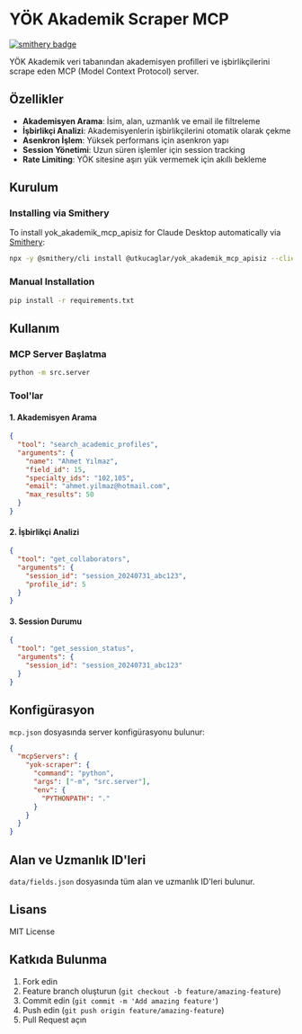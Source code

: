 # YÖK Akademik Scraper MCP
[![smithery badge](https://smithery.ai/badge/@utkucaglar/yok_akademik_mcp_apisiz)](https://smithery.ai/server/@utkucaglar/yok_akademik_mcp_apisiz)

YÖK Akademik veri tabanından akademisyen profilleri ve işbirlikçilerini scrape eden MCP (Model Context Protocol) server.

## Özellikler

- **Akademisyen Arama**: İsim, alan, uzmanlık ve email ile filtreleme
- **İşbirlikçi Analizi**: Akademisyenlerin işbirlikçilerini otomatik olarak çekme
- **Asenkron İşlem**: Yüksek performans için asenkron yapı
- **Session Yönetimi**: Uzun süren işlemler için session tracking
- **Rate Limiting**: YÖK sitesine aşırı yük vermemek için akıllı bekleme

## Kurulum

### Installing via Smithery

To install yok_akademik_mcp_apisiz for Claude Desktop automatically via [Smithery](https://smithery.ai/server/@utkucaglar/yok_akademik_mcp_apisiz):

```bash
npx -y @smithery/cli install @utkucaglar/yok_akademik_mcp_apisiz --client claude
```

### Manual Installation
```bash
pip install -r requirements.txt
```

## Kullanım

### MCP Server Başlatma

```bash
python -m src.server
```

### Tool'lar

#### 1. Akademisyen Arama
```json
{
  "tool": "search_academic_profiles",
  "arguments": {
    "name": "Ahmet Yılmaz",
    "field_id": 15,
    "specialty_ids": "102,105",
    "email": "ahmet.yilmaz@hotmail.com",
    "max_results": 50
  }
}
```

#### 2. İşbirlikçi Analizi
```json
{
  "tool": "get_collaborators",
  "arguments": {
    "session_id": "session_20240731_abc123",
    "profile_id": 5
  }
}
```

#### 3. Session Durumu
```json
{
  "tool": "get_session_status",
  "arguments": {
    "session_id": "session_20240731_abc123"
  }
}
```

## Konfigürasyon

`mcp.json` dosyasında server konfigürasyonu bulunur:

```json
{
  "mcpServers": {
    "yok-scraper": {
      "command": "python",
      "args": ["-m", "src.server"],
      "env": {
        "PYTHONPATH": "."
      }
    }
  }
}
```

## Alan ve Uzmanlık ID'leri

`data/fields.json` dosyasında tüm alan ve uzmanlık ID'leri bulunur.

## Lisans

MIT License

## Katkıda Bulunma

1. Fork edin
2. Feature branch oluşturun (`git checkout -b feature/amazing-feature`)
3. Commit edin (`git commit -m 'Add amazing feature'`)
4. Push edin (`git push origin feature/amazing-feature`)
5. Pull Request açın 